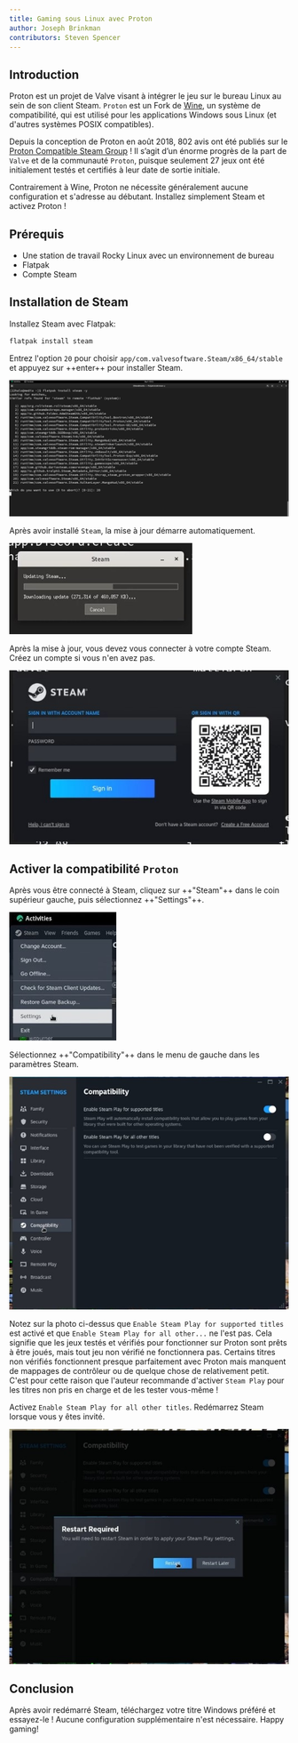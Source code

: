 ```yaml
---
title: Gaming sous Linux avec Proton
author: Joseph Brinkman
contributors: Steven Spencer
---
```


## Introduction

Proton est un projet de Valve visant à intégrer le jeu sur le bureau Linux au sein de son client Steam. `Proton` est un Fork de [Wine](https://www.winehq.org/), un système de compatibilité, qui est utilisé pour les applications Windows sous Linux (et d'autres systèmes POSIX compatibles).

Depuis la conception de Proton en août 2018, 802 avis ont été publiés sur le [Proton Compatible Steam Group](https://store.steampowered.com/curator/33483305-Proton-Compatible/about/) ! Il s’agit d’un énorme progrès de la part de `Valve` et de la communauté `Proton`, puisque seulement 27 jeux ont été initialement testés et certifiés à leur date de sortie initiale.

Contrairement à Wine, Proton ne nécessite généralement aucune configuration et s'adresse au débutant. Installez simplement Steam et activez Proton !

## Prérequis

- Une station de travail Rocky Linux avec un environnement de bureau
- Flatpak
- Compte Steam

## Installation de Steam

Installez Steam avec Flatpak:

```bash
flatpak install steam 
```

Entrez l'option `20` pour choisir `app/com.valvesoftware.Steam/x86_64/stable` et appuyez sur ++enter++ pour installer Steam.

![Installing Steam option 20](images/Timeline_1_01_00_22_00.jpg)

Après avoir installé `Steam`, la mise à jour démarre automatiquement.

![Steam updates](images/Timeline_1_01_04_16_00.jpg)

Après la mise à jour, vous devez vous connecter à votre compte Steam. Créez un compte si vous n'en avez pas.

![Steam](images/Timeline_1_01_06_09_04.jpg)

## Activer la compatibilité `Proton`

Après vous être connecté à Steam, cliquez sur ++"Steam"++ dans le coin supérieur gauche, puis sélectionnez ++"Settings"++.

![Steam settings](images/Timeline_1_01_10_18_38.jpg)

Sélectionnez ++"Compatibility"++ dans le menu de gauche dans les paramètres Steam.

![Compatibility settings](images/Timeline_1_01_10_58_27.jpg)

Notez sur la photo ci-dessus que `Enable Steam Play for supported titles` est activé et que `Enable Steam Play for all other...` ne l'est pas. Cela signifie que les jeux testés et vérifiés pour fonctionner sur Proton sont prêts à être joués, mais tout jeu non vérifié ne fonctionnera pas. Certains titres non vérifiés fonctionnent presque parfaitement avec Proton mais manquent de mappages de contrôleur ou de quelque chose de relativement petit. C'est pour cette raison que l'auteur recommande d'activer `Steam Play` pour les titres non pris en charge et de les tester vous-même !

Activez `Enable Steam Play for all other titles`. Redémarrez Steam lorsque vous y êtes invité.

![Steam play for all other titles toggled](images/Timeline_1_01_11_07_44.jpg)

## Conclusion

Après avoir redémarré Steam, téléchargez votre titre Windows préféré et essayez-le ! Aucune configuration supplémentaire n'est nécessaire. Happy gaming!
